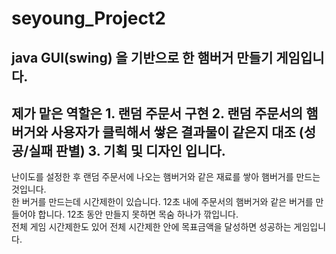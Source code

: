 # seyoung_Project2
## java GUI(swing) 을 기반으로 한 햄버거 만들기 게임입니다. 
## 제가 맡은 역할은 1. 랜덤 주문서 구현 2. 랜덤 주문서의 햄버거와 사용자가 클릭해서 쌓은 결과물이 같은지 대조 (성공/실패 판별) 3. 기획 및 디자인 입니다.
<div> 난이도를 설정한 후 랜덤 주문서에 나오는 햄버거와 같은 재료를 쌓아 햄버거를 만드는 것입니다.</div> 
<div>한 버거를 만드는데 시간제한이 있습니다.  12초 내에 주문서의 햄버거와 같은 버거를 만들어야 합니다. 12초 동안 만들지 못하면 목숨 하나가 깎입니다. </div> 
<div> 전체 게임 시간제한도 있어 전체 시간제한 안에 목표금액을 달성하면 성공하는 게임입니다.  </div> 

